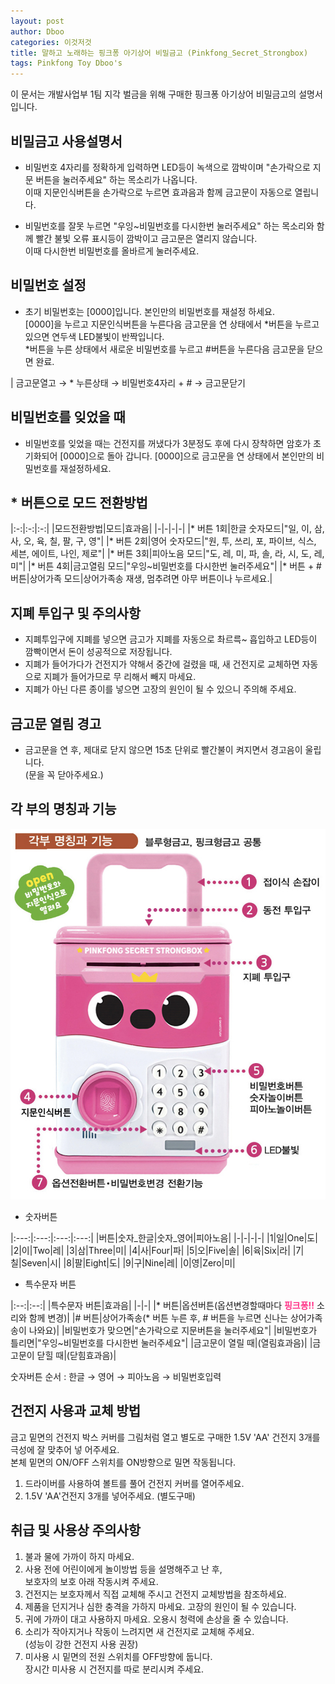 ```yaml
---
layout: post
author: Dboo
categories: 이것저것
title: 말하고 노래하는 핑크퐁 아기상어 비밀금고 (Pinkfong_Secret_Strongbox)
tags: Pinkfong Toy Dboo's
---
```


이 문서는 개발사업부 1팀 지각 벌금을 위해 구매한 핑크퐁 아기상어 비밀금고의 설명서입니다.  

## 비밀금고 사용설명서

- 비밀번호 4자리를 정확하게 입력하면 LED등이 녹색으로 깜박이며 "손가락으로 지문 버튼을 눌러주세요" 하는
목소리가 나옵니다.  
  이때 지문인식버튼을 손가락으로 누르면 효과음과 함께 금고문이 자동으로 열립니다.

- 비밀번호를 잘못 누르면 "우잉~비밀번호를 다시한번 눌러주세요" 하는 목소리와 함께 빨간 불빛 오류 표시등이
  깜박이고 금고문은 열리지 않습니다.  
  이때 다시한번 비밀번호를 올바르게 눌러주세요.

## 비밀번호 설정
- 초기 비밀번호는 [0000]입니다. 본인만의 비밀번호를 재설정 하세요.  
  [0000]을 누르고 지문인식버튼을 누른다음 금고문을 연 상태에서 *버튼을 누르고 있으면 연두색 LED불빛이
  반짝입니다.  
  *버튼을 누른 상태에서 새로운 비밀번호를 누르고 #버튼을 누른다음 금고문을 닫으면 완료.

| 금고문열고 → * 누른상태 → 비밀번호4자리 + # → 금고문닫기

## 비밀번호를 잊었을 때
- 비밀번호를 잊었을 때는 건전지를 꺼냈다가 3분정도 후에 다시 장착하면 암호가 초기화되어 [0000]으로 돌아
  갑니다. [0000]으로 금고문을 연 상태에서 본인만의 비밀번호를 재설정하세요.

## * 버튼으로 모드 전환방법

|:-:|:-:|:-:|
|모드전환방법|모드|효과음|
|-|-|-|-|
|* 버튼 1회|한글 숫자모드|"일, 이, 삼, 사, 오, 육, 칠, 팔, 구, 영"|
|* 버튼 2회|영어 숫자모드|"원, 투, 쓰리, 포, 파이브, 식스, 세븐, 에이트, 나인, 제로"|
|* 버튼 3회|피아노음 모드|"도, 레, 미, 파, 솔, 라, 시, 도, 레, 미"|
|* 버튼 4회|금고열림 모드|"우잉~비밀번호를 다시한번 눌러주세요"|
|* 버튼 + # 버튼|상어가족 모드|상어가족송 재생, 멈추려면 아무 버튼이나 누르세요.|

## 지폐 투입구 및 주의사항
- 지폐투입구에 지폐를 넣으면 금고가 지폐를 자동으로 촤르륵~ 흡입하고 LED등이 깜빡이면서 돈이 성공적으로
  저장됩니다.
- 지폐가 들어가다가 건전지가 약해서 중간에 걸렸을 때, 새 건전지로 교체하면 자동으로 지폐가 들어가므로 무
  리해서 빼지 마세요.
- 지폐가 아닌 다른 종이를 넣으면 고장의 원인이 될 수 있으니 주의해 주세요.

## 금고문 열림 경고
- 금고문을 연 후, 제대로 닫지 않으면 15초 단위로 빨간불이 켜지면서 경고음이 울립니다.  
  (문을 꼭 닫아주세요.)

## 각 부의 명칭과 기능

![feat.박 크리에이터님 감사합니다.](/assets/img/ETC/pinkfong_parts.jpg)

- 숫자버튼

|:---:|:---:|:---:|:---:|
|버튼|숫자_한글|숫자_영어|피아노음|
|-|-|-|-|
|1|일|One|도|
|2|이|Two|레|
|3|삼|Three|미|
|4|사|Four|파|
|5|오|Five|솔|
|6|육|Six|라|
|7|칠|Seven|시|
|8|팔|Eight|도|
|9|구|Nine|레|
|0|영|Zero|미|

- 특수문자 버튼

|:--:|:--:|
|특수문자 버튼|효과음|
|-|-|
|* 버튼|옵션버튼(옵션변경할때마다 <span style="color:#ff3388; font-weight:bold;">핑크퐁!!</span> 소리와 함께 변경)|
|# 버튼|상어가족송(* 버튼 누른 후, # 버튼을 누르면 신나는 상어가족송이 나와요)|
|비밀번호가 맞으면|"손가락으로 지문버튼을 눌러주세요"|
|비밀번호가 틀리면|"우잉~비밀번호를 다시한번 눌러주세요"|
|금고문이 열릴 때|(열림효과음)|
|금고문이 닫힐 때|(닫힘효과음)|

숫자버튼 순서 : 한글 → 영어 → 피아노음 → 비밀번호입력

## 건전지 사용과 교체 방법

금고 밑면의 건전지 박스 커버를 그림처럼 열고 별도로 구매한 1.5V 'AA' 건전지 3개를 극성에 잘 맞추어 넣
어주세요.  
본체 밑면의 ON/OFF 스위치를 ON방향으로 밀면 작동됩니다.

1. 드라이버를 사용하여 볼트를 풀어 건전지 커버를 열어주세요.
2. 1.5V 'AA'건전지 3개를 넣어주세요. (별도구매)

## 취급 및 사용상 주의사항
1. 불과 물에 가까이 하지 마세요.
2. 사용 전에 어린이에게 놀이방법 등을 설명해주고 난 후,  
  보호자의 보호 아래 작동시켜 주세요.
3. 건전지는 보호자께서 직접 교체해 주시고 건전지 교체방법을 참조하세요.
4. 제품을 던지거나 심한 충격을 가하지 마세요. 고장의 원인이 될 수 있습니다.
5. 귀에 가까이 대고 사용하지 마세요. 오용시 청력에 손상을 줄 수 있습니다.
6. 소리가 작아지거나 작동이 느려지면 새 건전지로 교체해 주세요.  
  (성능이 강한 건전지 사용 권장)
7. 미사용 시 밑면의 전원 스위치를 OFF방향에 둡니다.  
  장시간 미사용 시 건전지를 따로 분리시켜 주세요.
